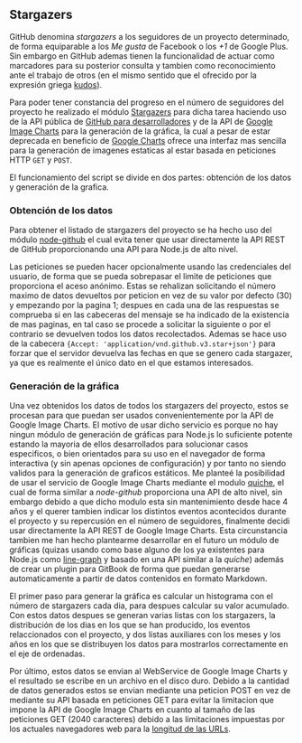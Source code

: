 ## Stargazers

GitHub denomina *stargazers* a los seguidores de un proyecto determinado, de
forma equiparable a los *Me gusta* de Facebook o los *+1* de Google Plus. Sin
embargo en GitHub ademas tienen la funcionalidad de actuar como marcadores para
su posterior consulta y tambien como reconocimiento ante el trabajo de otros (en
el mismo sentido que el ofrecido por la expresión griega
[kudos](https://en.wiktionary.org/wiki/kudos)).

Para poder tener constancia del progreso en el número de seguidores del proyecto
he realizado el módulo [Stargazers](https://github.com/piranna/Stargazers) para
dicha tarea haciendo uso de la API pública de
[GitHub para desarrolladores](https://developer.github.com/v3) y de la API de
[Google Image Charts](https://developers.google.com/chart/image) para la
generación de la gráfica, la cual a pesar de estar deprecada en beneficio de
[Google Charts](https://developers.google.com/chart) ofrece una interfaz mas
sencilla para la generación de imagenes estaticas al estar basada en peticiones
HTTP `GET` y `POST`.

El funcionamiento del script se divide en dos partes: obtención de los datos y
generación de la grafica.

### Obtención de los datos

Para obtener el listado de stargazers del proyecto se ha hecho uso del módulo
[node-github](https://github.com/mikedeboer/node-github) el cual evita tener que
usar directamente la API REST de GitHub proporcionando una API para Node.js de
alto nivel.

Las peticiones se pueden hacer opcionalmente usando las credenciales del usuario,
de forma que se pueda sobrepasar el limite de peticiones que proporciona el
aceso anónimo. Estas se rehalizan solicitando el número maximo de datos
devueltos por peticion en vez de su valor por defecto (30) y empezando por la
pagina 1; despues en cada una de las respuestas se comprueba si en las cabeceras
del mensaje se ha indicado de la existencia de mas paginas, en tal caso se
procede a solicitar la siguiente o por el contrario se devuelven todos los datos
recolectados. Ademas se hace uso de la cabecera
`{Accept: 'application/vnd.github.v3.star+json'}` para forzar que el servidor
devuelva las fechas en que se genero cada stargazer, ya que es realmente el
único dato en el que estamos interesados.

### Generación de la gráfica

Una vez obtenidos los datos de todos los stargazers del proyecto, estos se
procesan para que puedan ser usados convenientemente por la API de Google Image
Charts. El motivo de usar dicho servicio es porque no hay ningun módulo de
generación de gráficas para Node.js lo suficiente potente estando la mayoria de
ellos desarrollados para solucionar casos especificos, o bien orientados para su
uso en el navegador de forma interactiva (y sin apenas opciones de configuración)
y por tanto no siendo validos para la generación de graficos estáticos. Me
planteé la posibilidad de usar el servicio de Google Image Charts mediante el
modulo [quiche](https://github.com/ryanrolds/quiche), el cual de forma similar a
*node-github* proporciona una API de alto nivel, sin embargo debido a que dicho
modulo esta sin mantenimiento desde hace 4 años y el querer tambien indicar los
distintos eventos acontecidos durante el proyecto y su repercusión en el número
de seguidores, finalmente decidi usar directamente la API REST de Google Image
Charts. Esta circunstancia tambien me han hecho plantearme desarrollar en el
futuro un módulo de gráficas (quizas usando como base alguno de los ya existentes
para Node.js como [line-graph](https://github.com/dominictarr/line-graph) y
basado en una API similar a la *quiche*) además de crear un plugin para GitBook
de forma que puedan generarse automaticamente a partir de datos contenidos en
formato Markdown.

El primer paso para generar la gráfica es calcular un histograma con el número
de stargazers cada dia, para despues calcular su valor acumulado. Con estos
datos despues se generan varias listas con los stargazers, la distribución de
los dias en los que se han producido, los eventos relaccionados con el proyecto,
y dos listas auxiliares con los meses y los años en los que se distribuyen los
datos para mostrarlos correctamente en el eje de ordenadas.

Por último, estos datos se envian al WebService de Google Image Charts y el
resultado se escribe en un archivo en el disco duro. Debido a la cantidad de
datos generados estos se envian mediante una peticion POST en vez de mediante su
API basada en peticiones GET para evitar la limitacion que impone la API de
Google Image Charts en cuanto al tamaño de las peticiones GET (2040 caracteres)
debido a las limitaciones impuestas por los actuales navegadores web para la
[longitud de las URLs](http://stackoverflow.com/a/417184).
